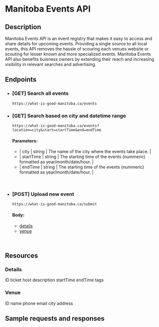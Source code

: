 # Manitoba Events API

## Description

Manitoba Events API is an event registry that makes it easy to access and share details for upcoming events. Providing a single source to all local events, this API removes the hassle of scouring each venues website or scouting for lesser known and more specialized events. Manitoba Events API also benefits buisness owners by extending their reach and increasing visibility in relevant searches and advertising.

## Endpoints
- ### [GET] Search all events
    ```https://what-is-good-manitoba.ca/events```

- ### [GET] Search based on city and datetime range
    ```https://what-is-good-manitoba.ca/events?location=city&start=startTime&end=endTime```

    #### Parameters: 
    - | city | string | The name of the city where the events  take place. |
    - | startTime | string | The starting time of the events (nummeric) formatted as year/month/date/hour. |
    - | endTime | string | The starting time of the events (nummeric) formatted as year/month/date/hour. |

<br>

- ### [POST] Upload new event
    ```https://what-is-good-manitoba.ca/submit```

    #### Body: 
    - [details](#details)
    - [venue](#venue)

<br>

## Resources

### Details
ID
ticket
host
description
startTime
endTime
tags

### Venue
ID 
name
phone
email
city
address

## Sample requests and responses